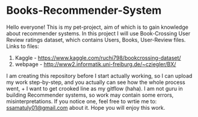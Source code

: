 # Books-Recommender-System
Hello everyone! This is my pet-project, aim of which is to gain knowledge about recommender systems. In this project I will use Book-Crossing User Review ratings dataset, which contains Users, Books, User-Review files. 
Links to files: 
1. Kaggle - https://www.kaggle.com/ruchi798/bookcrossing-dataset/  
2. webpage - http://www2.informatik.uni-freiburg.de/~cziegler/BX/ 
 
I am creating this repository before I start actually working, so I can upload my work step-by-step, and you actually can see how the whole process went, + I want to get crooked line as my gitflow (haha). I am not guru in building Recommender systems, so work may contain some errors, misinterpretations. If you notice one, feel free to wrtie me to: ssamatuly01@gmail.com about it. Hope you will enjoy this work.

